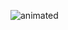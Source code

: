 ![animated](https://media.giphy.com/media/v1.Y2lkPTc5MGI3NjExNDJlYjZhNmYzNDQ2ZDIwN2E4NzJjMDg0MGEzZTIyZGFlYTZhMDgzMCZlcD12MV9pbnRlcm5hbF9naWZzX2dpZklkJmN0PWc/YelhbOODvabNmB4Gnv/giphy.gif)
